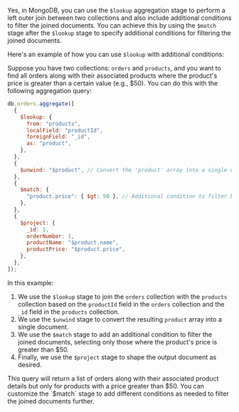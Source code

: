 Yes, in MongoDB, you can use the `$lookup` aggregation stage to perform a left outer join between two collections and also include additional conditions to filter the joined documents. You can achieve this by using the `$match` stage after the `$lookup` stage to specify additional conditions for filtering the joined documents.

Here's an example of how you can use `$lookup` with additional conditions:

Suppose you have two collections: `orders` and `products`, and you want to find all orders along with their associated products where the product's price is greater than a certain value (e.g., $50). You can do this with the following aggregation query:

```javascript
db.orders.aggregate([
  {
    $lookup: {
      from: "products",
      localField: "productId",
      foreignField: "_id",
      as: "product",
    },
  },
  {
    $unwind: "$product", // Convert the 'product' array into a single document
  },
  {
    $match: {
      "product.price": { $gt: 50 }, // Additional condition to filter by product price
    },
  },
  {
    $project: {
      _id: 1,
      orderNumber: 1,
      productName: "$product.name",
      productPrice: "$product.price",
    },
  },
]);
```

In this example:

1. We use the `$lookup` stage to join the `orders` collection with the `products` collection based on the `productId` field in the `orders` collection and the `_id` field in the `products` collection.
2. We use the `$unwind` stage to convert the resulting `product` array into a single document.
3. We use the `$match` stage to add an additional condition to filter the joined documents, selecting only those where the product's price is greater than $50.
4. Finally, we use the `$project` stage to shape the output document as desired.

This query will return a list of orders along with their associated product details but only for products with a price greater than $50. You can customize the `$match` stage to add different conditions as needed to filter the joined documents further.
